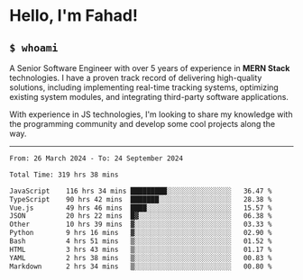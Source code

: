 <h1>Hello, I'm Fahad!</h1>

<h2><code>$ whoami</code></h2>

A Senior Software Engineer with over 5 years of experience in **MERN Stack** technologies. I have a proven track record of delivering high-quality solutions, including implementing real-time tracking systems, optimizing existing system modules, and integrating third-party software applications.

With experience in JS technologies, I'm looking to share my knowledge with the programming community and develop some cool projects along the way.

---

<!--START_SECTION:waka-->

```txt
From: 26 March 2024 - To: 24 September 2024

Total Time: 319 hrs 38 mins

JavaScript    116 hrs 34 mins █████████░░░░░░░░░░░░░░░░   36.47 %
TypeScript    90 hrs 42 mins  ███████░░░░░░░░░░░░░░░░░░   28.38 %
Vue.js        49 hrs 46 mins  ████░░░░░░░░░░░░░░░░░░░░░   15.57 %
JSON          20 hrs 22 mins  █▓░░░░░░░░░░░░░░░░░░░░░░░   06.38 %
Other         10 hrs 39 mins  ▓░░░░░░░░░░░░░░░░░░░░░░░░   03.33 %
Python        9 hrs 16 mins   ▓░░░░░░░░░░░░░░░░░░░░░░░░   02.90 %
Bash          4 hrs 51 mins   ▒░░░░░░░░░░░░░░░░░░░░░░░░   01.52 %
HTML          3 hrs 43 mins   ▒░░░░░░░░░░░░░░░░░░░░░░░░   01.17 %
YAML          2 hrs 38 mins   ▒░░░░░░░░░░░░░░░░░░░░░░░░   00.83 %
Markdown      2 hrs 34 mins   ▒░░░░░░░░░░░░░░░░░░░░░░░░   00.80 %
```

<!--END_SECTION:waka-->

<!--
**heyFahad/heyFahad** is a ✨ _special_ ✨ repository because its `README.md` (this file) appears on your GitHub profile.

Here are some ideas to get you started:

- 🔭 I’m currently working on ...
- 🌱 I’m currently learning ...
- 👯 I’m looking to collaborate on ...
- 🤔 I’m looking for help with ...
- 💬 Ask me about ...
- 📫 How to reach me: ...
- 😄 Pronouns: ...
- ⚡ Fun fact: ...
-->
